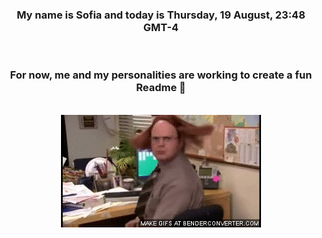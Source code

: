 


<div align="center">
<h3 >My name is Sofia and today is Thursday, 19 August, 23:48 GMT-4</h3><br>
<h3 >For now, me and my personalities are working to create a fun Readme 👋
</h3><br>
<img src='img/dwight.gif' alt='working...'/>
</div>
